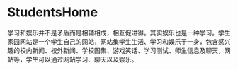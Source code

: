 # StudentsHome
学习和娱乐并不是矛盾而是相辅相成，相互促进得。其实娱乐也是一种学习。学生家园网站是一个学生自己的网站，网站集学生生活、学习和娱乐于一身，包含感兴趣的校内新闻、校外新闻、学校图集、游戏笑话、学习测试、师生信息及聊天，网站等，学生可以通过网站学习、聊天以及娱乐。
